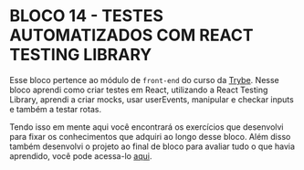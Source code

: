 # BLOCO 14 - TESTES AUTOMATIZADOS COM REACT TESTING LIBRARY

Esse bloco pertence ao módulo de `front-end` do curso da [Trybe](https://www.betrybe.com/). Nesse bloco aprendi como criar testes em React, utilizando a React Testing Library, aprendi a criar mocks, usar userEvents, manipular e checkar inputs e também a testar rotas.

Tendo isso em mente aqui você encontrará os exercí­cios que desenvolvi para fixar os conhecimentos que adquiri ao longo desse bloco. Além disso também desenvolvi o projeto ao final de bloco para avaliar tudo o que havia aprendido, você pode acessa-lo [aqui](https://github.com/tryber/sd-022-a-project-react-testing-library/pull/171).
